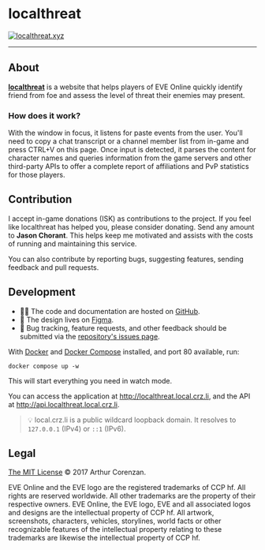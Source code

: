 # localthreat

[![localthreat.xyz](screenshot.png)](https://localthreat.xyz)

---

## About

**[localthreat](https://localthreat.xyz/)** is a website that helps players of EVE Online quickly identify friend from foe and assess the level of threat their enemies may present.

### How does it work?

With the window in focus, it listens for paste events from the user. You'll need to copy a chat transcript or a channel member list from in-game and press CTRL+V on this page. Once input is detected, it parses the content for character names and queries information from the game servers and other third-party APIs to offer a complete report of affiliations and PvP statistics for those players.

## Contribution

I accept in-game donations (ISK) as contributions to the project. If you feel like localthreat has helped you, please consider donating. Send any amount to **Jason Chorant**. This helps keep me motivated and assists with the costs of running and maintaining this service.

You can also contribute by reporting bugs, suggesting features, sending feedback and pull requests.

## Development

- 👨‍💻 The code and documentation are hosted on [GitHub](https://github.com/haggen/localthreat).
- 🎨 The design lives on [Figma](https://www.figma.com/file/BPH2xeVvbBDAnWpjMI58GpnW/localthreat.next?node-id=0%3A1).
- 🐛 Bug tracking, feature requests, and other feedback should be submitted via the [repository's issues page](https://github.com/haggen/localthreat/issues/new/choose).

With [Docker](https://docs.docker.com/get-docker/) and [Docker Compose](https://docs.docker.com/compose/install/) installed, and port 80 available, run:

```shell
docker compose up -w
```

This will start everything you need in watch mode.

You can access the application at http://localthreat.local.crz.li, and the API at http://api.localthreat.local.crz.li.

> 💡 local.crz.li is a public wildcard loopback domain. It resolves to `127.0.0.1` (IPv4) or `::1` (IPv6).

## Legal

[The MIT License](LICENSE) © 2017 Arthur Corenzan.

EVE Online and the EVE logo are the registered trademarks of CCP hf. All rights are reserved worldwide. All other trademarks are the property of their respective owners. EVE Online, the EVE logo, EVE and all associated logos and designs are the intellectual property of CCP hf. All artwork, screenshots, characters, vehicles, storylines, world facts or other recognizable features of the intellectual property relating to these trademarks are likewise the intellectual property of CCP hf.
